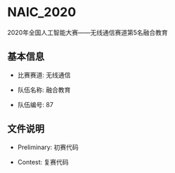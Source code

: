# NAIC_2020
2020年全国人工智能大赛——无线通信赛道第5名融合教育

## 基本信息
* 比赛赛道: 无线通信

* 队伍名称: 融合教育

* 队伍编号: 87

## 文件说明
* Preliminary: 初赛代码

* Contest: 复赛代码

